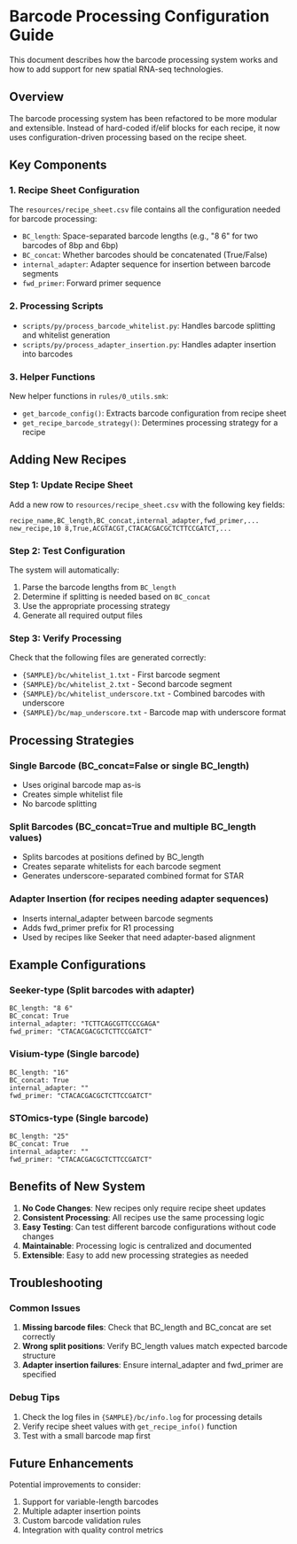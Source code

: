 # Barcode Processing Configuration Guide

This document describes how the barcode processing system works and how to add support for new spatial RNA-seq technologies.

## Overview

The barcode processing system has been refactored to be more modular and extensible. Instead of hard-coded if/elif blocks for each recipe, it now uses configuration-driven processing based on the recipe sheet.

## Key Components

### 1. Recipe Sheet Configuration
The `resources/recipe_sheet.csv` file contains all the configuration needed for barcode processing:

- `BC_length`: Space-separated barcode lengths (e.g., "8 6" for two barcodes of 8bp and 6bp)
- `BC_concat`: Whether barcodes should be concatenated (True/False)
- `internal_adapter`: Adapter sequence for insertion between barcode segments
- `fwd_primer`: Forward primer sequence

### 2. Processing Scripts
- `scripts/py/process_barcode_whitelist.py`: Handles barcode splitting and whitelist generation
- `scripts/py/process_adapter_insertion.py`: Handles adapter insertion into barcodes

### 3. Helper Functions
New helper functions in `rules/0_utils.smk`:
- `get_barcode_config()`: Extracts barcode configuration from recipe sheet
- `get_recipe_barcode_strategy()`: Determines processing strategy for a recipe

## Adding New Recipes

### Step 1: Update Recipe Sheet
Add a new row to `resources/recipe_sheet.csv` with the following key fields:

```csv
recipe_name,BC_length,BC_concat,internal_adapter,fwd_primer,...
new_recipe,10 8,True,ACGTACGT,CTACACGACGCTCTTCCGATCT,...
```

### Step 2: Test Configuration
The system will automatically:
1. Parse the barcode lengths from `BC_length`
2. Determine if splitting is needed based on `BC_concat`
3. Use the appropriate processing strategy
4. Generate all required output files

### Step 3: Verify Processing
Check that the following files are generated correctly:
- `{SAMPLE}/bc/whitelist_1.txt` - First barcode segment
- `{SAMPLE}/bc/whitelist_2.txt` - Second barcode segment  
- `{SAMPLE}/bc/whitelist_underscore.txt` - Combined barcodes with underscore
- `{SAMPLE}/bc/map_underscore.txt` - Barcode map with underscore format

## Processing Strategies

### Single Barcode (BC_concat=False or single BC_length)
- Uses original barcode map as-is
- Creates simple whitelist file
- No barcode splitting

### Split Barcodes (BC_concat=True and multiple BC_length values)
- Splits barcodes at positions defined by BC_length
- Creates separate whitelists for each barcode segment
- Generates underscore-separated combined format for STAR

### Adapter Insertion (for recipes needing adapter sequences)
- Inserts internal_adapter between barcode segments
- Adds fwd_primer prefix for R1 processing
- Used by recipes like Seeker that need adapter-based alignment

## Example Configurations

### Seeker-type (Split barcodes with adapter)
```csv
BC_length: "8 6"
BC_concat: True  
internal_adapter: "TCTTCAGCGTTCCCGAGA"
fwd_primer: "CTACACGACGCTCTTCCGATCT"
```

### Visium-type (Single barcode)
```csv
BC_length: "16"
BC_concat: True
internal_adapter: ""
fwd_primer: "CTACACGACGCTCTTCCGATCT"
```

### STOmics-type (Single barcode)
```csv
BC_length: "25"
BC_concat: True
internal_adapter: ""
fwd_primer: "CTACACGACGCTCTTCCGATCT"
```

## Benefits of New System

1. **No Code Changes**: New recipes only require recipe sheet updates
2. **Consistent Processing**: All recipes use the same processing logic
3. **Easy Testing**: Can test different barcode configurations without code changes
4. **Maintainable**: Processing logic is centralized and documented
5. **Extensible**: Easy to add new processing strategies as needed

## Troubleshooting

### Common Issues
1. **Missing barcode files**: Check that BC_length and BC_concat are set correctly
2. **Wrong split positions**: Verify BC_length values match expected barcode structure
3. **Adapter insertion failures**: Ensure internal_adapter and fwd_primer are specified

### Debug Tips
1. Check the log files in `{SAMPLE}/bc/info.log` for processing details
2. Verify recipe sheet values with `get_recipe_info()` function
3. Test with a small barcode map first

## Future Enhancements

Potential improvements to consider:
1. Support for variable-length barcodes
2. Multiple adapter insertion points
3. Custom barcode validation rules
4. Integration with quality control metrics
